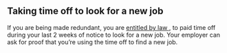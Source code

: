 ##  Taking time off to look for a new job

If you are being made redundant, you are [ entitled by law
](http://www.irishstatutebook.ie/1979/en/act/pub/0007/sec0007.html#zza7y1979s7)
, to paid time off during your last 2 weeks of notice to look for a new job.
Your employer can ask for proof that you’re using the time off to find a new
job.
